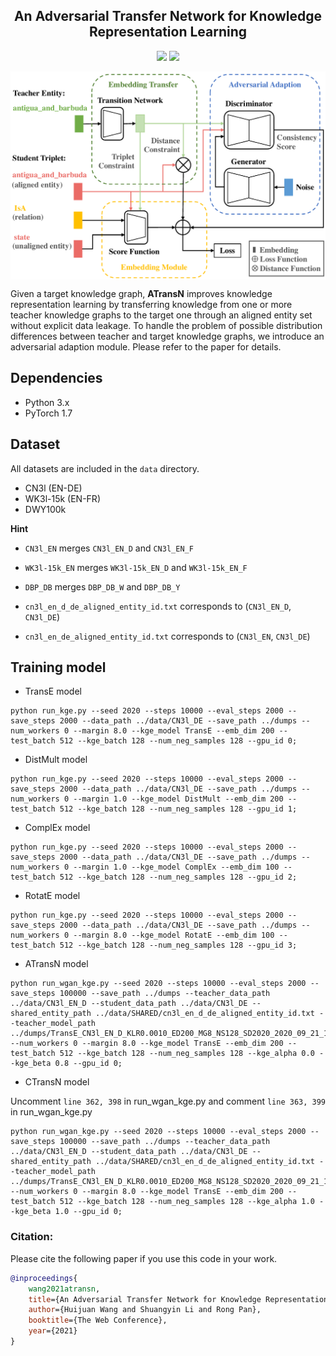 <h2 align="center">An Adversarial Transfer Network for Knowledge Representation Learning</h2>
<p align="center">
  <a href="https://www2021.thewebconf.org/"><img src="http://img.shields.io/badge/TheWebConf-2021-4b44ce.svg"></a>
  <a href="https://github.com/LemonNoel/ATransN/blob/master/LICENSE">
    <img src="https://img.shields.io/badge/License-Apache%202.0-blue.svg">
  </a>
</p>

<img align="center"  src="./architecture.pdf" alt="architecture">

Given a target knowledge graph, **ATransN** improves knowledge representation learning by transferring knowledge from one or more teacher knowledge graphs to the target one through an aligned entity set without explicit data leakage. To handle the problem of possible distribution differences between teacher and target knowledge graphs, we introduce an adversarial adaption module. Please refer to the paper for details. 


## Dependencies

- Python 3.x
- PyTorch 1.7

## Dataset

All datasets are included in the `data` directory.

- CN3l (EN-DE)
- WK3l-15k (EN-FR)
- DWY100k 

**Hint**
- `CN3l_EN` merges `CN3l_EN_D` and `CN3l_EN_F`
- `WK3l-15k_EN` merges `WK3l-15k_EN_D` and `WK3l-15k_EN_F`
- `DBP_DB` merges `DBP_DB_W` and `DBP_DB_Y`

- `cn3l_en_d_de_aligned_entity_id.txt` corresponds to (`CN3l_EN_D`, `CN3l_DE`)
- `cn3l_en_de_aligned_entity_id.txt` corresponds to (`CN3l_EN`, `CN3l_DE`)

## Training model

- TransE model

```shell
python run_kge.py --seed 2020 --steps 10000 --eval_steps 2000 --save_steps 2000 --data_path ../data/CN3l_DE --save_path ../dumps --num_workers 0 --margin 8.0 --kge_model TransE --emb_dim 200 --test_batch 512 --kge_batch 128 --num_neg_samples 128 --gpu_id 0;
```

- DistMult model

```shell
python run_kge.py --seed 2020 --steps 10000 --eval_steps 2000 --save_steps 2000 --data_path ../data/CN3l_DE --save_path ../dumps --num_workers 0 --margin 1.0 --kge_model DistMult --emb_dim 200 --test_batch 512 --kge_batch 128 --num_neg_samples 128 --gpu_id 1;
```

- ComplEx model

```shell
python run_kge.py --seed 2020 --steps 10000 --eval_steps 2000 --save_steps 2000 --data_path ../data/CN3l_DE --save_path ../dumps --num_workers 0 --margin 1.0 --kge_model ComplEx --emb_dim 100 --test_batch 512 --kge_batch 128 --num_neg_samples 128 --gpu_id 2;
```

- RotatE model

```shell
python run_kge.py --seed 2020 --steps 10000 --eval_steps 2000 --save_steps 2000 --data_path ../data/CN3l_DE --save_path ../dumps --num_workers 0 --margin 8.0 --kge_model RotatE --emb_dim 100 --test_batch 512 --kge_batch 128 --num_neg_samples 128 --gpu_id 3;
```

- ATransN model

```shell
python run_wgan_kge.py --seed 2020 --steps 10000 --eval_steps 2000 --save_steps 100000 --save_path ../dumps --teacher_data_path ../data/CN3l_EN_D --student_data_path ../data/CN3l_DE --shared_entity_path ../data/SHARED/cn3l_en_d_de_aligned_entity_id.txt --teacher_model_path ../dumps/TransE_CN3l_EN_D_KLR0.0010_ED200_MG8_NS128_SD2020_2020_09_21_15_47_52/ --num_workers 0 --margin 8.0 --kge_model TransE --emb_dim 200 --test_batch 512 --kge_batch 128 --num_neg_samples 128 --kge_alpha 0.0 --kge_beta 0.8 --gpu_id 0;
```

- CTransN model

Uncomment `line 362, 398` in run_wgan_kge.py and comment `line 363, 399` in run_wgan_kge.py

```shell
python run_wgan_kge.py --seed 2020 --steps 10000 --eval_steps 2000 --save_steps 100000 --save_path ../dumps --teacher_data_path ../data/CN3l_EN_D --student_data_path ../data/CN3l_DE --shared_entity_path ../data/SHARED/cn3l_en_d_de_aligned_entity_id.txt --teacher_model_path ../dumps/TransE_CN3l_EN_D_KLR0.0010_ED200_MG8_NS128_SD2020_2020_09_21_15_47_52/ --num_workers 0 --margin 8.0 --kge_model TransE --emb_dim 200 --test_batch 512 --kge_batch 128 --num_neg_samples 128 --kge_alpha 1.0 --kge_beta 1.0 --gpu_id 0;
```

### Citation:
Please cite the following paper if you use this code in your work.
```bibtex
@inproceedings{
    wang2021atransn,
    title={An Adversarial Transfer Network for Knowledge Representation Learning},
    author={Huijuan Wang and Shuangyin Li and Rong Pan},
    booktitle={The Web Conference},
    year={2021}
}
```

